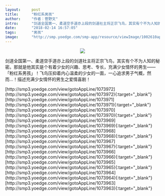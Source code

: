 ```yaml
---
layout:     post
title:      "粉红系男孩"
author:     "作者：菅野文"
intro:      "剑道全国第一、柔道空手道亦上段的剑道社主将正宗飞鸟，其实有个不为人知的秘密。那就是他其实是个有着少女的兴趣、思考、专长，充满少女情怀的男生——「粉红系男孩」！飞鸟压抑着内心温柔的少女的一面，一心追求男子气概，然而…！描述充满少女情怀的男生之爱情喜剧！"
date:       "2018-02-14 16:57:05"
tags:       "男孩"
image:      "http://smp.yoedge.com/smp-app/resource/viewImage/1002610appline.png"
---
```

<div style="text-align: center">
<p><img src="http://smp.yoedge.com/smp-app/resource/viewImage/1002610appline.png"/></p>
</div>
<p class="post-meta">
<span>剑道全国第一、柔道空手道亦上段的剑道社主将正宗飞鸟，其实有个不为人知的秘密。那就是他其实是个有着少女的兴趣、思考、专长，充满少女情怀的男生——「粉红系男孩」！飞鸟压抑着内心温柔的少女的一面，一心追求男子气概，然而…！描述充满少女情怀的男生之爱情喜剧！</span>
</p>
[http://smp3.yoedge.com/view/gotoAppLine/1073972](http://smp3.yoedge.com/view/gotoAppLine/1073972){:target="_blank"}
[http://smp3.yoedge.com/view/gotoAppLine/1073971](http://smp3.yoedge.com/view/gotoAppLine/1073971){:target="_blank"}
[http://smp3.yoedge.com/view/gotoAppLine/1073970](http://smp3.yoedge.com/view/gotoAppLine/1073970){:target="_blank"}
[http://smp3.yoedge.com/view/gotoAppLine/1073969](http://smp3.yoedge.com/view/gotoAppLine/1073969){:target="_blank"}
[http://smp3.yoedge.com/view/gotoAppLine/1073968](http://smp3.yoedge.com/view/gotoAppLine/1073968){:target="_blank"}
[http://smp3.yoedge.com/view/gotoAppLine/1073967](http://smp3.yoedge.com/view/gotoAppLine/1073967){:target="_blank"}
[http://smp3.yoedge.com/view/gotoAppLine/1073966](http://smp3.yoedge.com/view/gotoAppLine/1073966){:target="_blank"}
[http://smp3.yoedge.com/view/gotoAppLine/1073965](http://smp3.yoedge.com/view/gotoAppLine/1073965){:target="_blank"}
[http://smp3.yoedge.com/view/gotoAppLine/1073964](http://smp3.yoedge.com/view/gotoAppLine/1073964){:target="_blank"}
[http://smp3.yoedge.com/view/gotoAppLine/1073963](http://smp3.yoedge.com/view/gotoAppLine/1073963){:target="_blank"}


